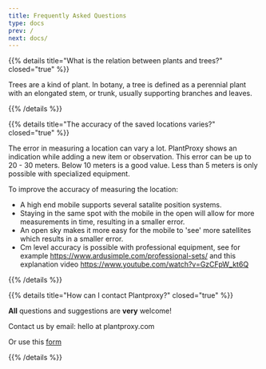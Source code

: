 ```yaml
---
title: Frequently Asked Questions
type: docs
prev: /
next: docs/
---
```


{{% details title="What is the relation between plants and trees?" closed="true" %}}

Trees are a kind of plant. In botany, a tree is defined as a perennial plant with an elongated stem, or trunk, usually supporting branches and leaves.

{{% /details %}}

{{% details title="The accuracy of the saved locations varies?" closed="true" %}}

The error in measuring a location can vary a lot. PlantProxy shows an indication while adding a new item or observation. This error can be up to 20 - 30 meters. Below 10 meters is a good value. Less than 5 meters is only possible with specialized equipment.

To improve the accuracy of measuring the location:
- A high end mobile supports several satalite position systems.
- Staying in the same spot with the mobile in the open will allow for more measurements in time, resulting in a smaller error.
- An open sky makes it more easy for the mobile to 'see' more satellites which results in a smaller error.
- Cm level accuracy is possible with professional equipment, see for example https://www.ardusimple.com/professional-sets/ and this explanation video https://www.youtube.com/watch?v=GzCFpW_kt6Q

{{% /details %}}

{{% details title="How can I contact Plantproxy?" closed="true" %}}

**All** questions and suggestions are **very** welcome!

Contact us by email: hello at plantproxy.com

Or use this [form](https://tally.so/r/waBrGB "plantproxy contact form") 

{{% /details %}}
